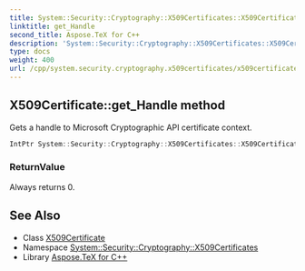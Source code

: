 ```yaml
---
title: System::Security::Cryptography::X509Certificates::X509Certificate::get_Handle method
linktitle: get_Handle
second_title: Aspose.TeX for C++
description: 'System::Security::Cryptography::X509Certificates::X509Certificate::get_Handle method. Gets a handle to Microsoft Cryptographic API certificate context in C++.'
type: docs
weight: 400
url: /cpp/system.security.cryptography.x509certificates/x509certificate/get_handle/
---
```

## X509Certificate::get_Handle method


Gets a handle to Microsoft Cryptographic API certificate context.

```cpp
IntPtr System::Security::Cryptography::X509Certificates::X509Certificate::get_Handle() const
```


### ReturnValue

Always returns 0.

## See Also

* Class [X509Certificate](../)
* Namespace [System::Security::Cryptography::X509Certificates](../../)
* Library [Aspose.TeX for C++](../../../)
